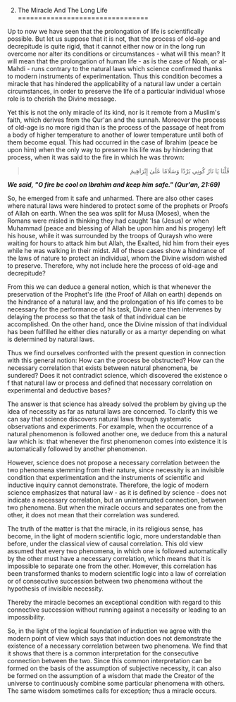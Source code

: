 2) The Miracle And The Long Life
================================

Up to now we have seen that the prolongation of life is scientifically
possible. But let us suppose that it is not, that the process of old-age
and decrepitude is quite rigid, that it cannot either now or in the long
run overcome nor alter its conditions or circumstances - what will this
mean? It will mean that the prolongation of human life - as is the case
of Noah, or al-Mahdi - runs contrary to the natural laws which science
confirmed thanks to modern instruments of experimentation. Thus this
condition becomes a miracle that has hindered the applicability of a
natural law under a certain circumstances, in order to preserve the life
of a particular individual whose role is to cherish the Divine message.

Yet this is not the only miracle of its kind, nor is it remote from a
Muslim's faith, which derives from the Qur'an and the sunnah. Moreover
the process of old-age is no more rigid than is the process of the
passage of heat from a body of higher temperature to another of lower
temperature until both of them become equal. This had occurred in the
case of Ibrahim (peace be upon him) when the only way to preserve his
life was by hindering that process, when it was said to the fire in
which he was thrown:

<blockquote dir="rtl">
  <p>
قُلْنَا يَا نَارُ كُونِي بَرْدًا وَسَلَامًا عَلَىٰ إِبْرَاهِيمَ
  </p>
</blockquote>

***We said, "O fire be cool on Ibrahim and keep him*** ***safe."
(Qur'an, 21:69)***

So, he emerged from it safe and unharmed. There are also other cases
where natural laws were hindered to protect some of the prophets or
Proofs of Allah on earth. When the sea was split for Musa (Moses), when
the Romans were misled in thinking they had caught 'Isa (Jesus) or when
Muhammad (peace and blessing of Allah be upon him and his progeny) left
his house, while it was surrounded by the troops of Quraysh who were
waiting for hours to attack him but Allah, the Exalted, hid him from
their eyes while he was walking in their midst. All of these cases show
a hindrance of the laws of nature to protect an individual, whom the
Divine wisdom wished to preserve. Therefore, why not include here the
process of old-age and decrepitude?

From this we can deduce a general notion, which is that whenever the
preservation of the Prophet's life (the Proof of Allah on earth) depends
on the hindrance of a natural law, and the prolongation of his life
comes to be necessary for the performance of his task, Divine care then
intervenes by delaying the process so that the task of that individual
can be accomplished. On the other hand, once the Divine mission of that
individual has been fulfilled he either dies naturally or as a martyr
depending on what is determined by natural laws.

Thus we find ourselves confronted with the present question in
connection with this general notion: How can the process be obstructed?
How can the necessary correlation that exists between natural phenomena,
be sundered? Does it not contradict science, which discovered the
existence o f that natural law or process and defined that necessary
correlation on experimental and deductive bases?

The answer is that science has already solved the problem by giving up
the idea of necessity as far as natural laws are concerned. To clarify
this we can say that science discovers natural laws through systematic
observations and experiments. For example, when the occurrence of a
natural phenomenon is followed another one, we deduce from this a
natural law which is: that whenever the first phenomenon comes into
existence it is automatically followed by another phenomenon.

However, science does not propose a necessary correlation between the
two phenomena stemming from their nature, since necessity is an
invisible condition that experimentation and the instruments of
scientific and inductive inquiry cannot demonstrate. Therefore, the
logic of modern science emphasizes that natural law - as it is defined
by science - does not indicate a necessary correlation, but an
uninterrupted connection, between two phenomena. But when the miracle
occurs and separates one from the other, it does not mean that their
correlation was sundered.

The truth of the matter is that the miracle, in its religious sense, has
become, in the light of modern scientific logic, more understandable
than before, under the classical view of causal correlation. This old
view assumed that every two phenomena, in which one is followed
automatically by the other must have a necessary correlation, which
means that it is impossible to separate one from the other. However,
this correlation has been transformed thanks to modern scientific logic
into a law of correlation or of consecutive succession between two
phenomena without the hypothesis of invisible necessity.

Thereby the miracle becomes an exceptional condition with regard to this
connective succession without running against a necessity or leading to
an impossibility.

So, in the light of the logical foundation of induction we agree with
the modern point of view which says that induction does not demonstrate
the existence of a necessary correlation between two phenomena. We find
that it shows that there is a common interpretation for the consecutive
connection between the two. Since this common interpretation can be
formed on the basis of the assumption of subjective necessity, it can
also be formed on the assumption of a wisdom that made the Creator of
the universe to continuously combine some particular phenomena with
others. The same wisdom sometimes calls for exception; thus a miracle
occurs.



